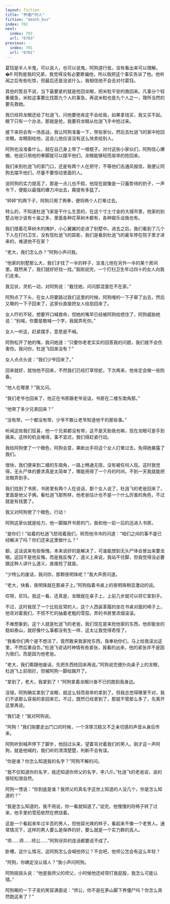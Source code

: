 ```yaml
---
layout: fiction
title: "养僵尸的人"
fiction: "death_bus"
index: 702
next:
  index: 703
  url: "0703"
previous:
  index: 701
  url: "0701"
---
```

葛钰是半人半鬼，可以说人，也可以说鬼，阿狗道行低，没有看出来可以理解。�R   阿狗是我的兄弟，我觉得没有必要欺骗他，所以我把这个事实告诉了他。他听闻之后有些吃惊，但最后还是没说什么，我相信他不会去对付葛钰。

其他的暂且不说，当下最要紧的就是抢回龙眼，把米粒平安的救回来。凡事分个轻重缓急，米粒这事要比找那九个人的事急，再说米粒也是九个人之一，理所当然的要先救她。

我已经将龙眼还给了杜逍飞，问他要他肯定不会给我，如果拿钱买，我又买不起。眼下只有一个办法，那就是抢，我要将龙眼从杜逍飞手中抢过来。

接下来将会有一场恶战，我让阿狗准备一下，带些家伙，然后去杜逍飞的家中抢回龙眼。龙眼刚给他，这会儿他应该没有这么快卖给别人。

阿狗也没准备什么，就在自己身上带了一根棍子。对付这些小家伙们，阿狗信心爆棚，他说只用他的拳脚就可以摆平他们，龙眼能够轻而易举的抢回来。

我们来到杜逍飞的家门口，还是有两个人在把守，不等他们去通风报信，我便让阿狗去摆平他们，尽量不要惊动里面的人。

说阿狗的实力提高了，那是一点儿也不假，他现在就像是一只蓄势待的豹子，一声令下，便能以最强的爆力冲出去，甭提有多猛了。

“砰砰”的两下子，阿狗只用了两拳，便将两个人打晕过去。

特么的，不知道杜逍飞家是干什么生意的，在这个寸土寸金的大城市里，他家的别墅占地少说有十亩之多，里面各种花草树木都有，各种娱乐设施也有。

我们借着花草树木的掩护，小心翼翼的走进了别墅中。进去之后，我们看到了几个下人在打扫卫生，没有现杜逍飞的踪影，我们是看到杜逍飞的豪车停在院子里才进来的，难道他不在家？

“老大，我们怎么办？”阿狗小声问我。

“他家的别墅那么大，我们才找了一半的样子，没准儿他在另外一半的某个房间里。既然来了，我们就好好找一找。”我刚说完，一个打扫卫生年过四十的女人向我们走来。

我见状，灵机一动，对阿狗说：“截住她，问问那混蛋在不在家。”

阿狗点了下头，在女人将要路过我们这里的时候，阿狗嗖的一下子窜了出去，然后又唰的一下子回来了，这家伙直接把女人给抱回来了。

女人吓的不轻，想要开口喊救命，但她的嘴早已经被阿狗给捂住了，阿狗威胁她说：“别喊，你要是敢喊一个字，我就弄死你。”

女人一听这，赶紧摆手，意思是不喊。

阿狗松开了她的嘴，我问她道：“只要你老老实实的回答我的问题，我们就不会伤害你。我问你，杜逍飞回来没有？”

女人点点头说：“我们少爷回来了。”

回来就好，就怕他不回来，不然我们已经打草惊蛇，下次再来，他肯定会做一些防备。

“他人在哪里？”我又问。

“我们老爷也回来了，他正在书房跟老爷说话，书房在二楼东南角那。”

“他带了多少兄弟回来？”

“没有带，一个都没有带，少爷不敢让老爷知道他干的那些事。”

听闻这些我们狂喜，他一个兄弟都没有带，这不是天助我也嘛，现在龙眼可是手到擒来。这样的机会难得，事不宜迟，我们得赶紧行动。

我给阿狗使了一个眼色，阿狗会意，果断出手将这个女人打晕过去，免得她暴露了我们。

很快，我们便来到二楼的东南角，一路上畅通无阻，没有被任何人现。这时我觉得，无头尸体的要求真是太简单了，哪能用得了一个月的时间，不到一天我就能把龙眼弄到手。

我们找到了书房，书房里有两个人在说话，那个女人说了，杜逍飞的老爸回来了，里面是他父子俩。看杜逍飞那熊样，他老爸估计也不是一个什么厉害的角色，不过就是有钱罢了。

我又对阿狗使了个眼色，行动！

阿狗这家伙就是给力，他一脚踹开书房的门，我和他一前一后的迅进入书房。

“是你们！”站着的杜逍飞怒视着我们，转而他冷冷的问道：“咱们之间的事不是已经解决了吗？你们还来这里做什么？”

额，这话说来有些惭愧，本来说好的是解决了，可谁能想到无头尸体会冒出来要龙眼。这回不是他反悔，而是我反悔了，道义上来说，我站不住脚，但我觉得没必要跟这种人讲什么道义，直接抢了就是。

“少特么的废话，我问你，那颗夜明珠呢？”我大声质问道。

“老大，快看，夜明珠就在那桌子上。”阿狗指着书桌上的夜明珠稍显激动的说。

哎呀，尼玛，我这一看，还真是，龙眼就在桌子上，上前几步就可以将它拿到手。

不过，这时我现了一个比较反常的人，这个人西装革履的坐在书桌对面的椅子上，他背对着我们，不慌不忙的抽着老粗的雪茄，弄的书房里浓烟滚滚。

不难想象到，这个人就是杜逍飞的老爸，我们现在是来抢他家的东西，他却能坐的稳如泰山，就好像什么事都没有生一样，这太让我觉得奇怪了。

“我看你们两个是不想活了，竟然敢来我家抢东西，我奉劝你们，马上给我滚出这里，不然后果自负。”杜逍飞说话时神情有些紧张，我看的出来，他的紧张并不是因为我们，而是因为他老爸。

“老大，我们甭跟他废话，先把东西抢回来再说。”阿狗说完便扑向桌子上的龙眼，杜逍飞上前阻拦，但被阿狗一脚给踹开了。

“拿到了，老大，我拿到了！”阿狗拿着龙眼兴奋不已的跑到我身边。

没错，阿狗确实拿到了龙眼，就这么轻而易举的拿到了。但我总觉得哪里不对，我们不该那么容易的拿回来它。不过，既然已经拿到了，那就不管那么多了，先离开这里再说。

“我们走！”我对阿狗说。

“阿狗！”我们刚要走出门口的时候，一个浑厚沉稳又不乏亲切感的声音从身后传来。

阿狗听到喊声停下了脚步，他回过头来，望着背对着我们的男人。刚才这一声阿狗，就是他喊的，我们听的清清楚楚，判断不会有误。

“你是谁？你怎么知道我的名字？”阿狗不解的问。

“我不仅知道你的名字，我还知道你师父的名字，李八斤。”杜逍飞的老爸说，说的很轻松很自然。

阿狗一愣说：“你到底是谁？我师父的真名字这世上知道的人没几个，你是怎么知道的？”

“我是怎么知道的，我不用说，你一看就知道了。”说完，他慢慢的将椅子转了过来，他手里的雪茄依然在燃烧着。

这是一个看起来年过半百的男人，但他容光焕的样子，看起来不像一个老男人。通常情况下，这样的男人要么是保养的好，要么就是一个实力群的高人。

“师……师……师公……”阿狗讶异的连话都要说不成了。

卧槽，这什么情况，这阿狗怎么会喊他师公？不会吧，他师公怎会有这么年轻？

“阿狗，你确定没认错人？”我小声问阿狗。

阿狗摇摇头说：“他是我师父的师父，小时候他还经常打我屁股，我怎么可能认错。”

阿狗唰的一下子变的笑容满面说：“师公，你不是在茅山脚下养僵尸吗？你怎么突然跑这来了？”